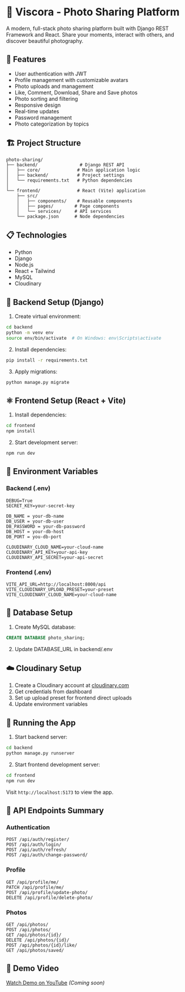 # 📸 Viscora - Photo Sharing Platform

A modern, full-stack photo sharing platform built with Django REST Framework and React. Share your moments, interact with others, and discover beautiful photography.

## 🌟 Features

- User authentication with JWT
- Profile management with customizable avatars
- Photo uploads and management
- Like, Comment, Download, Share and Save photos
- Photo sorting and filtering
- Responsive design
- Real-time updates
- Password management
- Photo categorization by topics

## 🏗️ Project Structure

```
photo-sharing/
├── backend/                # Django REST API
│   ├── core/              # Main application logic
│   ├── backend/           # Project settings
│   └── requirements.txt   # Python dependencies
│
└── frontend/              # React (Vite) application
    ├── src/              
    │   ├── components/    # Reusable components
    │   ├── pages/        # Page components
    │   └── services/     # API services
    └── package.json      # Node dependencies
```

## 📋 Technologies

- Python
- Django
- Node.js
- React + Tailwind
- MySQL 
- Cloudinary 

## 🔧 Backend Setup (Django)

1. Create virtual environment:
```bash
cd backend
python -m venv env
source env/bin/activate  # On Windows: env\Scripts\activate
```

2. Install dependencies:
```bash
pip install -r requirements.txt
```

3. Apply migrations:
```bash
python manage.py migrate
```

## ⚛️ Frontend Setup (React + Vite)

1. Install dependencies:
```bash
cd frontend
npm install
```

2. Start development server:
```bash
npm run dev
```

## 🔐 Environment Variables

### Backend (.env)
```env
DEBUG=True
SECRET_KEY=your-secret-key

DB_NAME = your-db-name
DB_USER = your-db-user
DB_PASSWORD = your-db-password
DB_HOST = your-db-host
DB_PORT = you-db-port

CLOUDINARY_CLOUD_NAME=your-cloud-name
CLOUDINARY_API_KEY=your-api-key
CLOUDINARY_API_SECRET=your-api-secret

```

### Frontend (.env)
```env
VITE_API_URL=http://localhost:8000/api
VITE_CLOUDINARY_UPLOAD_PRESET=your-preset
VITE_CLOUDINARY_CLOUD_NAME=your-cloud-name
```

## 💾 Database Setup

1. Create MySQL database:
```sql
CREATE DATABASE photo_sharing;
```

2. Update DATABASE_URL in backend/.env

## ☁️ Cloudinary Setup

1. Create a Cloudinary account at [cloudinary.com](https://cloudinary.com)
2. Get credentials from dashboard
3. Set up upload preset for frontend direct uploads
4. Update environment variables

## 🚀 Running the App

1. Start backend server:
```bash
cd backend
python manage.py runserver
```

2. Start frontend development server:
```bash
cd frontend
npm run dev
```

Visit `http://localhost:5173` to view the app.

## 🔌 API Endpoints Summary

### Authentication
```
POST /api/auth/register/
POST /api/auth/login/
POST /api/auth/refresh/
POST /api/auth/change-password/
```

### Profile
```
GET /api/profile/me/
PATCH /api/profile/me/
POST /api/profile/update-photo/
DELETE /api/profile/delete-photo/
```

### Photos
```
GET /api/photos/
POST /api/photos/
GET /api/photos/{id}/
DELETE /api/photos/{id}/
POST /api/photos/{id}/like/
GET /api/photos/saved/
```

## 🎥 Demo Video

[Watch Demo on YouTube](#) *(Coming soon)*
